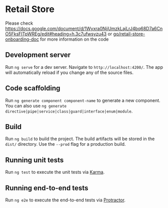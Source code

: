 # Retail Store

Please check https://docs.google.com/document/d/1Wyxra0NjjUmzkLajLrJ4bq68D7a6CnO5FksFITpWREg/edit#heading=h.3c7ufwsyzu43 or [go/retail-store-onboarding-doc](go/retail-store-onboarding-doc) for more information on the code

## Development server

Run `ng serve` for a dev server. Navigate to `http://localhost:4200/`. The app will automatically reload if you change any of the source files.

## Code scaffolding

Run `ng generate component component-name` to generate a new component. You can also use `ng generate directive|pipe|service|class|guard|interface|enum|module`.

## Build

Run `ng build` to build the project. The build artifacts will be stored in the `dist/` directory. Use the `--prod` flag for a production build.

## Running unit tests

Run `ng test` to execute the unit tests via [Karma](https://karma-runner.github.io).

## Running end-to-end tests

Run `ng e2e` to execute the end-to-end tests via [Protractor](http://www.protractortest.org/).
